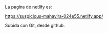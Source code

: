 La pagina de netlify es:

https://suspicious-mahavira-024e55.netlify.app/

Subida con Git, desde github.
